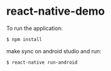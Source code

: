 # react-native-demo

To run the application: 

```bash 
$ npm install
``` 

make sync on android studio and run: 

```bash 
$ react-native run-android
``` 
